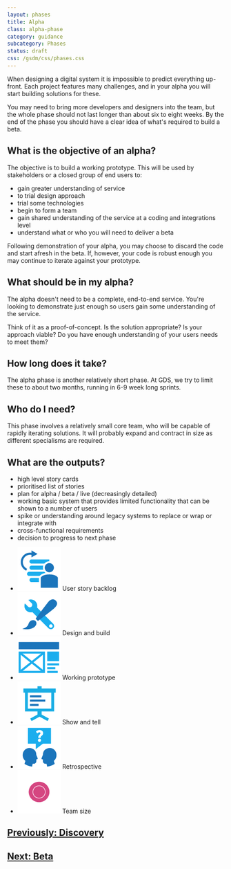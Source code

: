```yaml
---
layout: phases
title: Alpha
class: alpha-phase
category: guidance
subcategory: Phases
status: draft
css: /gsdm/css/phases.css
---
```


When designing a digital system it is impossible to predict everything up-front. Each project features many challenges, and in your alpha you will start building solutions for these.

You may need to bring more developers and designers into the team, but the whole phase should not last longer than about six to eight weeks. By the end of the phase you should have a clear idea of what's required to build a beta.

## What is the objective of an alpha?

The objective is to build a working prototype. This will be used by stakeholders or a closed group of end users to:

* gain greater understanding of service
* to trial design approach
* trial some technologies
* begin to form a team
* gain shared understanding of the service at a coding and integrations level
* understand what or who you will need to deliver a beta

Following demonstration of your alpha, you may choose to discard the code and start afresh in the beta. If, however, your code is robust enough you may continue to iterate against your prototype.

## What should be in my alpha?

The alpha doesn't need to be a complete, end-to-end service. You're looking to demonstrate just enough so users gain some understanding of the service.

Think of it as a proof-of-concept. Is the solution appropriate? Is your approach viable? Do you have enough understanding of your users needs to meet them?

## How long does it take?
The alpha phase is another relatively short phase. At GDS, we try to limit these to about two months, running in 6-9 week long sprints.

## Who do I need?
This phase involves a relatively small core team, who will be capable of rapidly iterating solutions. It will probably expand and contract in size as different specialisms are required.

## What are the outputs?

- high level story cards
- prioritised list of stories
- plan for alpha / beta / live (decreasingly detailed)
- working basic system that provides limited functionality that can be shown to a number of users
- spike or understanding around legacy systems to replace or wrap or integrate with
- cross-functional requirements
- decision to progress to next phase

<ul class="phase-activities">
  <li>
    <img class="output" src="/service-manual/assets/images/pictograms/backlog.png" />
    User story backlog
  </li>
  <li>
    <img class="output" src="/service-manual/assets/images/pictograms/design-and-build.png" />
    Design and build
  </li>
  <li>
    <img class="output" src="/service-manual/assets/images/pictograms/prototype.png" />
    Working prototype
  </li>
  <li>
    <img class="output" src="/service-manual/assets/images/pictograms/presentation.png" />
    Show and tell
  </li>
  <li>
    <img class="output" src="/service-manual/assets/images/pictograms/discussion.png" />
    Retrospective
  </li>
  <li>
    <img class="output" src="/service-manual/assets/images/pictograms/alpha-medium.png" />
    Team size
  </li>
</ul>

## [Previously: Discovery](/service-manual/phases/discovery.html)
## [Next: Beta](/service-manual/phases/beta.html)